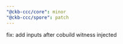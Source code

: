 ```yaml
---
"@ckb-ccc/core": minor
"@ckb-ccc/spore": patch
---
```


fix: add inputs after cobuild witness injected
